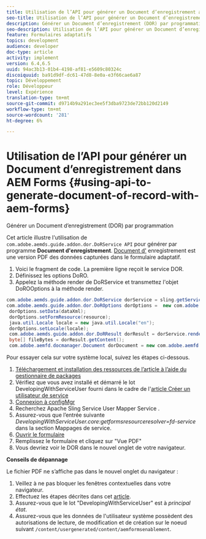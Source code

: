 ```yaml
---
title: Utilisation de l’API pour générer un Document d’enregistrement avec AEM Forms
seo-title: Utilisation de l’API pour générer un Document d’enregistrement avec AEM Forms
description: Générer un Document d’enregistrement (DOR) par programmation
seo-description: Utilisation de l’API pour générer un Document d’enregistrement avec AEM Forms
feature: Formulaires adaptatifs
topics: development
audience: developer
doc-type: article
activity: implement
version: 6.4,6.5
uuid: 94ac3b13-01b4-4198-af81-e5609c80324c
discoiquuid: ba91d9df-dc61-47d8-8e0a-e3f66cae6a87
topic: Développement
role: Développeur
level: Expérience
translation-type: tm+mt
source-git-commit: d9714b9a291ec3ee5f3dba9723de72bb120d2149
workflow-type: tm+mt
source-wordcount: '281'
ht-degree: 6%

---
```



# Utilisation de l’API pour générer un Document d’enregistrement dans AEM Forms {#using-api-to-generate-document-of-record-with-aem-forms}

Générer un Document d’enregistrement (DOR) par programmation

Cet article illustre l&#39;utilisation de `com.adobe.aemds.guide.addon.dor.DoRService API` pour générer par programme **Document d&#39;enregistrement**. [Document d&#39;](https://docs.adobe.com/content/help/en/experience-manager-65/forms/adaptive-forms-advanced-authoring/generate-document-of-record-for-non-xfa-based-adaptive-forms.html) enregistrement est une version PDF des données capturées dans le formulaire adaptatif.

1. Voici le fragment de code. La première ligne reçoit le service DOR.
1. Définissez les options DoRO.
1. Appelez la méthode render de DoRService et transmettez l&#39;objet DoROOptions à la méthode render.

```java
com.adobe.aemds.guide.addon.dor.DoRService dorService = sling.getService(com.adobe.aemds.guide.addon.dor.DoRService.class);
com.adobe.aemds.guide.addon.dor.DoROptions dorOptions =  new com.adobe.aemds.guide.addon.dor.DoROptions();
 dorOptions.setData(dataXml);
 dorOptions.setFormResource(resource);
 java.util.Locale locale = new java.util.Locale("en");
 dorOptions.setLocale(locale);
 com.adobe.aemds.guide.addon.dor.DoRResult dorResult = dorService.render(dorOptions);
 byte[] fileBytes = dorResult.getContent();
 com.adobe.aemfd.docmanager.Document dorDocument = new com.adobe.aemfd.docmanager.Document(fileBytes);
```

Pour essayer cela sur votre système local, suivez les étapes ci-dessous.

1. [Téléchargement et installation des ressources de l’article à l’aide du gestionnaire de packages](assets/dor-with-api.zip)
1. Vérifiez que vous avez installé et démarré le lot DevelopingWithServiceUser fourni dans le cadre de l&#39;[article Créer un utilisateur de service](service-user-tutorial-develop.md)
1. [Connexion à configMgr](http://localhost:4502/system/console/configMgr)
1. Recherchez Apache Sling Service User Mapper Service .
1. Assurez-vous que l’entrée suivante _DevelopingWithServiceUser.core:getformsresourceresolver=fd-service_ dans la section Mappages de service.
1. [Ouvrir le formulaire](http://localhost:4502/content/dam/formsanddocuments/sandbox/1201-borrower-payments/jcr:content?wcmmode=disabled)
1. Remplissez le formulaire et cliquez sur &quot;Vue PDF&quot;
1. Vous devriez voir le DOR dans le nouvel onglet de votre navigateur.


**Conseils de dépannage**

Le fichier PDF ne s’affiche pas dans le nouvel onglet du navigateur :

1. Veillez à ne pas bloquer les fenêtres contextuelles dans votre navigateur.
1. Effectuez les étapes décrites dans cet [article](service-user-tutorial-develop.md).
1. Assurez-vous que le lot &quot;DevelopingWithServiceUser&quot; est à *principal état*.
1. Assurez-vous que les données de l&#39;utilisateur système possèdent des autorisations de lecture, de modification et de création sur le noeud suivant `/content/usergenerated/content/aemformsenablement`.

